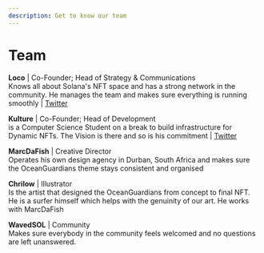```yaml
---
description: Get to know our team
---
```


# Team

**Loco** | Co-Founder; Head of Strategy & Communications\
Knows all about Solana's NFT space and has a strong network in the community. He manages the team and makes sure everything is running smoothly | [Twitter](https://twitter.com/locotmc)

**Kulture** | Co-Founder; Head of Development\
is a Computer Science Student on a break to build infrastructure for Dynamic NFTs. The Vision is there and so is his commitment | [Twitter](https://twitter.com/KultureElectric)

**MarcDaFish** | Creative Director\
Operates his own design agency in Durban, South Africa and makes sure the OceanGuardians theme stays consistent and organised

**Chrilow** | Illustrator\
Is the artist that designed the OceanGuardians from concept to final NFT. He is a surfer himself which helps with the genuinity of our art. He works with MarcDaFish

**WavedSOL** | Community\
Makes sure everybody in the community feels welcomed and no questions are left unanswered.
